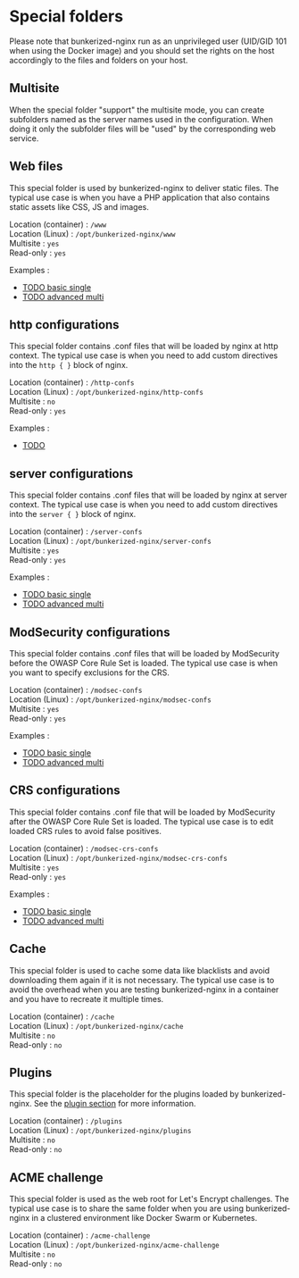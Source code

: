 # Special folders

Please note that bunkerized-nginx run as an unprivileged user (UID/GID 101 when using the Docker image) and you should set the rights on the host accordingly to the files and folders on your host.

## Multisite

When the special folder "support" the multisite mode, you can create subfolders named as the server names used in the configuration. When doing it only the subfolder files will be "used" by the corresponding web service.

## Web files

This special folder is used by bunkerized-nginx to deliver static files. The typical use case is when you have a PHP application that also contains static assets like CSS, JS and images.

Location (container) : `/www`  
Location (Linux) : `/opt/bunkerized-nginx/www`  
Multisite : `yes`  
Read-only : `yes`  

Examples :
- [TODO basic single](#TODO)
- [TODO advanced multi](#TODO)

## http configurations

This special folder contains .conf files that will be loaded by nginx at http context. The typical use case is when you need to add custom directives into the `http { }` block of nginx.

Location (container) : `/http-confs`  
Location (Linux) : `/opt/bunkerized-nginx/http-confs`  
Multisite : `no`  
Read-only : `yes`  

Examples :
- [TODO](#TODO)

## server configurations

This special folder contains .conf files that will be loaded by nginx at server context. The typical use case is when you need to add custom directives into the `server { }` block of nginx.

Location (container) : `/server-confs`  
Location (Linux) : `/opt/bunkerized-nginx/server-confs`  
Multisite : `yes`  
Read-only : `yes`  

Examples :
- [TODO basic single](#TODO)
- [TODO advanced multi](#TODO)

## ModSecurity configurations

This special folder contains .conf files that will be loaded by ModSecurity before the OWASP Core Rule Set is loaded. The typical use case is when you want to specify exclusions for the CRS.

Location (container) : `/modsec-confs`  
Location (Linux) : `/opt/bunkerized-nginx/modsec-confs`  
Multisite : `yes`  
Read-only : `yes`  

Examples :
- [TODO basic single](#TODO)
- [TODO advanced multi](#TODO)

## CRS configurations

This special folder contains .conf file that will be loaded by ModSecurity after the OWASP Core Rule Set is loaded. The typical use case is to edit loaded CRS rules to avoid false positives.

Location (container) : `/modsec-crs-confs`  
Location (Linux) : `/opt/bunkerized-nginx/modsec-crs-confs`  
Multisite : `yes`  
Read-only : `yes`  

Examples :
- [TODO basic single](#TODO)
- [TODO advanced multi](#TODO)

## Cache

This special folder is used to cache some data like blacklists and avoid downloading them again if it is not necessary. The typical use case is to avoid the overhead when you are testing bunkerized-nginx in a container and you have to recreate it multiple times.

Location (container) : `/cache`  
Location (Linux) : `/opt/bunkerized-nginx/cache`  
Multisite : `no`  
Read-only : `no`  

## Plugins

This special folder is the placeholder for the plugins loaded by bunkerized-nginx. See the [plugin section](#TODO) for more information.

Location (container) : `/plugins`  
Location (Linux) : `/opt/bunkerized-nginx/plugins`  
Multisite : `no`  
Read-only : `no`  

## ACME challenge

This special folder is used as the web root for Let's Encrypt challenges. The typical use case is to share the same folder when you are using bunkerized-nginx in a clustered environment like Docker Swarm or Kubernetes.

Location (container) : `/acme-challenge`  
Location (Linux) : `/opt/bunkerized-nginx/acme-challenge`  
Multisite : `no`  
Read-only : `no`  
